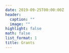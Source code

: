 ```yaml
---
date: 2019-09-25T00:00:00Z
header:
  caption: ""
  image: ""
highlight: false
math: false
list_format: 1
title: Grants
---
```


